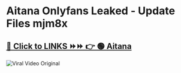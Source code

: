 
 # Aitana Onlyfans Leaked - Update Files mjm8x

## <h2><a href="https://clipsfans.com/Aitana&ref=git">🔗 Click to LINKS ⏩⏩ 👉 🟢 Aitana </a></h2>

<a href="https://clipsfans.com/Aitana&ref=git" rel="nofollow" data-target="animated-image.originalLink"><img src="https://i.ibb.co.com/xMMVF88/686577567.gif" alt="Viral Video Original" style="max-width: 100%; display: inline-block;" data-target="animated-image.originalImage"></a>

